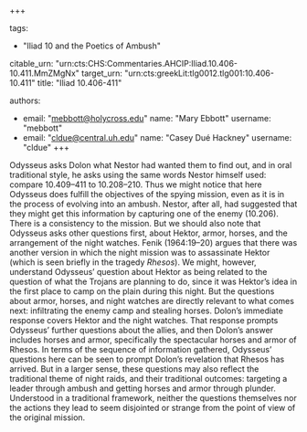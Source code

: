 +++

tags:
- "Iliad 10 and the Poetics of Ambush"

citable_urn: "urn:cts:CHS:Commentaries.AHCIP:Iliad.10.406-10.411.MmZMgNx"
target_urn: "urn:cts:greekLit:tlg0012.tlg001:10.406-10.411"
title: "Iliad 10.406-411"

authors:
- email: "mebbott@holycross.edu"
  name: "Mary Ebbott"
  username: "mebbott"
- email: "cldue@central.uh.edu"
  name: "Casey Dué Hackney"
  username: "cldue"
+++

<p>Odysseus asks Dolon what Nestor had wanted them to find out, and in oral traditional style, he asks using the same words Nestor himself used: compare 10.409–411 to 10.208–210. Thus we might notice that here Odysseus does fulfill the objectives of the spying mission, even as it is in the process of evolving into an ambush. Nestor, after all, had suggested that they might get this information by capturing one of the enemy (10.206). There is a consistency to the mission. But we should also note that Odysseus asks other questions first, about Hektor, armor, horses, and the arrangement of the night watches. Fenik (1964:19–20) argues that there was another version in which the night mission was to assassinate Hektor (which is seen briefly in the tragedy <em>Rhesos</em>). We might, however, understand Odysseus’ question about Hektor as being related to the question of what the Trojans are planning to do, since it was Hektor’s idea in the first place to camp on the plain during this night. But the questions about armor, horses, and night watches are directly relevant to what comes next: infiltrating the enemy camp and stealing horses. Dolon’s immediate response covers Hektor and the night watches. That response prompts Odysseus’ further questions about the allies, and then Dolon’s answer includes horses and armor, specifically the spectacular horses and armor of Rhesos. In terms of the sequence of information gathered, Odysseus’ questions here can be seen to prompt Dolon’s revelation that Rhesos has arrived. But in a larger sense, these questions may also reflect the traditional theme of night raids, and their traditional outcomes: targeting a leader through ambush and getting horses and armor through plunder. Understood in a traditional framework, neither the questions themselves nor the actions they lead to seem disjointed or strange from the point of view of the original mission.</p>